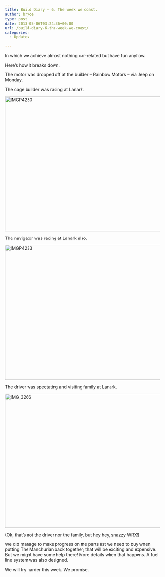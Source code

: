 ```yaml
---
title: Build Diary – 6. The week we coast.
author: bryce
type: post
date: 2013-05-06T03:24:36+00:00
url: /build-diary-6-the-week-we-coast/
categories:
  - Updates

---
```

In which we achieve almost nothing car-related but have fun anyhow.

<!--more-->

Here&#8217;s how it breaks down.
  
The motor was dropped off at the builder &#8211; Rainbow Motors &#8211; via Jeep on Monday.
  
The cage builder was racing at Lanark.

<a href="http://www.rallysputnik.com/build-diary-6-the-week-we-coast/imgp4230/" rel="attachment wp-att-375"><img class="alignnone size-large wp-image-375" alt="IMGP4230" src="http://www.rallysputnik.com/wp-content/uploads/IMGP4230-1024x768.jpg" width="584" height="438" srcset="https://www.rallysputnik.com/wp-content/uploads/IMGP4230-1024x768.jpg 1024w, https://www.rallysputnik.com/wp-content/uploads/IMGP4230-300x225.jpg 300w, https://www.rallysputnik.com/wp-content/uploads/IMGP4230-400x300.jpg 400w" sizes="(max-width: 584px) 100vw, 584px" /></a>

The navigator was racing at Lanark also.

<a href="http://www.rallysputnik.com/build-diary-6-the-week-we-coast/imgp4233/" rel="attachment wp-att-374"><img class="alignnone size-large wp-image-374" alt="IMGP4233" src="http://www.rallysputnik.com/wp-content/uploads/IMGP4233-1024x768.jpg" width="584" height="438" srcset="https://www.rallysputnik.com/wp-content/uploads/IMGP4233-1024x768.jpg 1024w, https://www.rallysputnik.com/wp-content/uploads/IMGP4233-300x225.jpg 300w, https://www.rallysputnik.com/wp-content/uploads/IMGP4233-400x300.jpg 400w" sizes="(max-width: 584px) 100vw, 584px" /></a>

The driver was spectating and visiting family at Lanark.

<a href="http://www.rallysputnik.com/build-diary-6-the-week-we-coast/img_3266/" rel="attachment wp-att-376"><img class="alignnone size-large wp-image-376" alt="IMG_3266" src="http://www.rallysputnik.com/wp-content/uploads/IMG_3266-1024x764.jpg" width="584" height="435" srcset="https://www.rallysputnik.com/wp-content/uploads/IMG_3266-1024x764.jpg 1024w, https://www.rallysputnik.com/wp-content/uploads/IMG_3266-300x224.jpg 300w, https://www.rallysputnik.com/wp-content/uploads/IMG_3266-401x300.jpg 401w" sizes="(max-width: 584px) 100vw, 584px" /></a>

(Ok, that&#8217;s not the driver nor the family, but hey hey, snazzy WRX!)

We did manage to make progress on the parts list we need to buy when putting The Manchurian back together; that will be exciting and expensive. But we might have some help there! More details when that happens. A fuel line system was also designed.

We will try harder this week. We promise.